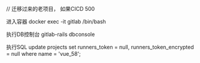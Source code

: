 // 迁移过来的老项目， 如果CICD 500

进入容器
docker exec -it gitlab /bin/bash

执行DB控制台
gitlab-rails dbconsole

执行SQL
update projects set runners_token = null, runners_token_encrypted = null where name = 'vue_58';
